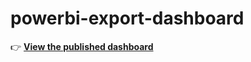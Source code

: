 # powerbi-export-dashboard
👉 **[View the published dashboard](https://yanting322.github.io/powerbi-export-dashboard/)**
